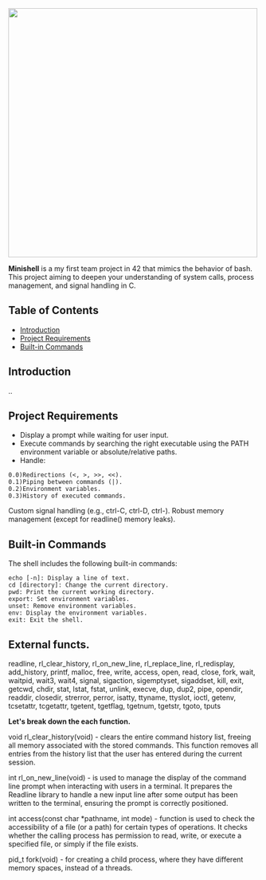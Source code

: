 <img src="https://github.com/user-attachments/assets/4f10606b-20d6-4d06-a33d-e4b2e1fc6c7f" width="500"/>

__Minishell__ is a my first team project in 42 that mimics the behavior of bash. This project aiming to deepen your understanding of system calls, process management, and signal handling in C.

## Table of Contents

- [Introduction](#introduction)
- [Project Requirements](#project-requirements)
- [Built-in Commands](#built-in-commands)

## Introduction

..

## Project Requirements

-    Display a prompt while waiting for user input.
-    Execute commands by searching the right executable using the PATH environment variable or absolute/relative paths.
-    Handle:
    
    0.0)Redirections (<, >, >>, <<).
    0.1)Piping between commands (|).
    0.2)Environment variables.
    0.3)History of executed commands.

Custom signal handling (e.g., ctrl-C, ctrl-D, ctrl-\).
Robust memory management (except for readline() memory leaks).

## Built-in Commands

The shell includes the following built-in commands:

    echo [-n]: Display a line of text.
    cd [directory]: Change the current directory.
    pwd: Print the current working directory.
    export: Set environment variables.
    unset: Remove environment variables.
    env: Display the environment variables.
    exit: Exit the shell.

## External functs.

readline, rl_clear_history, rl_on_new_line,
rl_replace_line, rl_redisplay, add_history,
printf, malloc, free, write, access, open, read,
close, fork, wait, waitpid, wait3, wait4, signal,
sigaction, sigemptyset, sigaddset, kill, exit,
getcwd, chdir, stat, lstat, fstat, unlink, execve,
dup, dup2, pipe, opendir, readdir, closedir,
strerror, perror, isatty, ttyname, ttyslot, ioctl,
getenv, tcsetattr, tcgetattr, tgetent, tgetflag,
tgetnum, tgetstr, tgoto, tputs

__Let's break down the each function.__

void rl_clear_history(void) - clears the entire command history list, freeing all memory associated with the stored commands. This function removes all entries from the history list that the user has entered during the current session.

int rl_on_new_line(void) - is used to manage the display of the command line prompt when interacting with users in a terminal. It prepares the Readline library to handle a new input line after some output has been written to the terminal, ensuring the prompt is correctly positioned.

int access(const char *pathname, int mode) - function is used to check the accessibility of a file (or a path) for certain types of operations. It checks whether the calling process has permission to read, write, or execute a specified file, or simply if the file exists.

pid_t fork(void) - for creating a child process, where they have different memory spaces, instead of a threads. 
